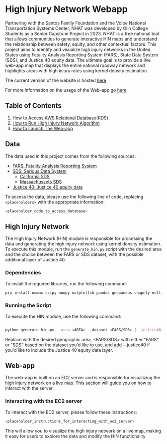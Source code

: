 # High Injury Network Webapp 

Partnering with the Santos Family Foundation and the Volpe National Transportation Systems Center, NHAT was developed by Olin College Students as a Senior Capstone Project in 2023. NHAT is a free national tool that allows communities to generate interactive HIN maps and understand the relationship between safety, equity, and other contextual factors. This project aims to identify and visualize high injury networks in the United States using Fatality Analysis Reporting System (FARS), State Data System (SDS), and Justice 40 equity data. The ultimate goal is to provide a live web-app map that displays the entire national roadway network and highlights areas with high injury rates using kernel density estimation.

The current version of the website is hosted [here](http://34.233.143.226/)

For more information on the usage of the Web-app go [here](https://docs.google.com/document/d/1Ayhyc90FQXBuUS7694T1m7Xpa8PzGiR2jC1KWXh37FA/edit?usp=sharing)

## Table of Contents

1. [How to Access AWS Relational Database(RDS)](#data)
2. [How to Run High Injury Network Algorithm](#high-injury-network)
3. [How to Launch The Web-app](#web-app)

## Data

The data used in this project comes from the following sources:

- [FARS: Fatality Analysis Reporting System](https://www.nhtsa.gov/research-data/fatality-analysis-reporting-system-fars)
- [SDS: Serious Data System](https://www.nhtsa.gov/state-data-programs/sds-overview) 
  - [California SDS](https://dot.ca.gov/programs/research-innovation-system-information/annual-collision-data)
  - [Massachussets SDS](https://apps.impact.dot.state.ma.us/cdp/home)
- [Justice 40: Justice 40 equity data](https://www.transportation.gov/equity-Justice40)

To access the data, please use the following line of code, replacing `<placeholders>` with the appropriate information:

```bash
<placeholder_code_to_access_database>
```


## High Injury Network

The High Injury Network (HIN) module is responsible for processing the data and generating the high injury network using kernel density estimation. To execute this module, run the `generate_hin.py` script with the desired area and the choice between the FARS or SDS dataset, with the possible additional layer of Justice 40.

### Dependencies

To install the required libraries, run the following command:
```bash
pip install osmnx scipy numpy matplotlib pandas geopandas shapely multiprocessing geojson pyproj
```
### Running the Script

To execute the HIN module, use the following command:

```bash

python generate_hin.py --area <AREA> --dataset <FARS/SDS> [--justice40]

```

Replace <AREA> with the desired geographic area, <FARS/SDS> with either "FARS" or "SDS" based on the dataset you'd like to use, and add --justice40 if you'd like to include the Justice 40 equity data layer.

## Web-app

The web-app is built on an EC2 server and is responsible for visualizing the high injury network on a live map. This section will guide you on how to interact with the server.

### Interacting with the EC2 server

To interact with the EC2 server, please follow these instructions:
```bash
<placeholder_instructions_for_interacting_with_ec2_server>
```
This will allow you to visualize the high injury network on a live map, making it easy for users to explore the data and modify the HIN functionality.



